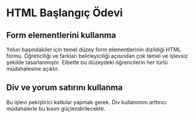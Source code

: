 # HTML Başlangıç Ödevi
## Form elementlerini kullanma
Yolun başındakiler için temel düzey form elementlerinin dizildiği HTML formu. Öğreticiliği ve farkları belirleyiciliği açısından çok temel ve işlevsiz şekilde tasarlanmıştır. Elbette bu düzeydeki öğrencilerin her türlü müdahalesine açıktır.
## Div ve yorum satırını kullanma
Bu işlevi pekiştirici katkılar yapmak gerek. Div kullanımını arttırıcı müdahalerle bu kısım güçlendirilecektir.
